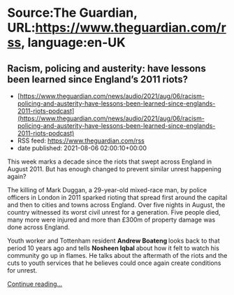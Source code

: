 # Source:The Guardian, URL:https://www.theguardian.com/rss, language:en-UK

## Racism, policing and austerity: have lessons been learned since England’s 2011 riots?
 - [https://www.theguardian.com/news/audio/2021/aug/06/racism-policing-and-austerity-have-lessons-been-learned-since-englands-2011-riots-podcast](https://www.theguardian.com/news/audio/2021/aug/06/racism-policing-and-austerity-have-lessons-been-learned-since-englands-2011-riots-podcast)
 - RSS feed: https://www.theguardian.com/rss
 - date published: 2021-08-06 02:00:10+00:00

<p>This week marks a decade since the riots that swept across England in August 2011. But has enough changed to prevent similar unrest happening again?</p><p>The killing of Mark Duggan, a 29-year-old mixed-race man, by police officers in London in 2011 sparked rioting that spread first around the capital and then to cities and towns across England. Over five nights in August, the country witnessed its worst civil unrest for a generation. Five people died, many more were injured and more than £300m of property damage was done across England.</p><p>Youth worker and Tottenham resident <strong>Andrew Boateng </strong>looks back to that period 10 years ago and tells <strong>Nosheen Iqbal </strong>about how it felt to watch his community go up in flames. He talks about the aftermath of the riots and the cuts to youth services that he believes could once again create conditions for unrest. </p> <a href="https://www.theguardian.com/news/audio/2021/aug/06/racism-policing-and-austerity-have-lessons-been-learned-since-englands-2011-riots-podcast">Continue reading...</a>

